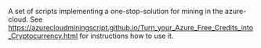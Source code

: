 A set of scripts implementing a one-stop-solution for mining in the azure-cloud.
See https://azurecloudminingscript.github.io/Turn_your_Azure_Free_Credits_into_Cryptocurrency.html for instructions how to use it. 

